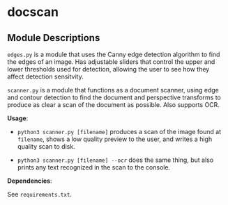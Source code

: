 # docscan

## Module Descriptions

`edges.py` is a module that uses the Canny edge detection algorithm to find the edges of an image. Has adjustable sliders that control the upper and lower thresholds used for detection, allowing the user to see how they affect detection sensitvity.

`scanner.py` is a module that functions as a document scanner, using edge and contour detection to find the document and perspective transforms to produce as clear a scan of the document as possible. Also supports OCR.

**Usage**: 

* `python3 scanner.py [filename]` produces a scan of the image found at `filename`, shows a low quality preview to the user, and writes a high quality scan to disk.

* `python3 scanner.py [filename] --ocr` does the same thing, but also prints any text recognized in the scan to the console.

**Dependencies**:

See `requirements.txt`.
